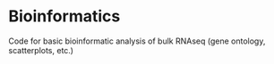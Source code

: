 # Bioinformatics
Code for basic bioinformatic analysis of bulk RNAseq (gene ontology, scatterplots, etc.)
